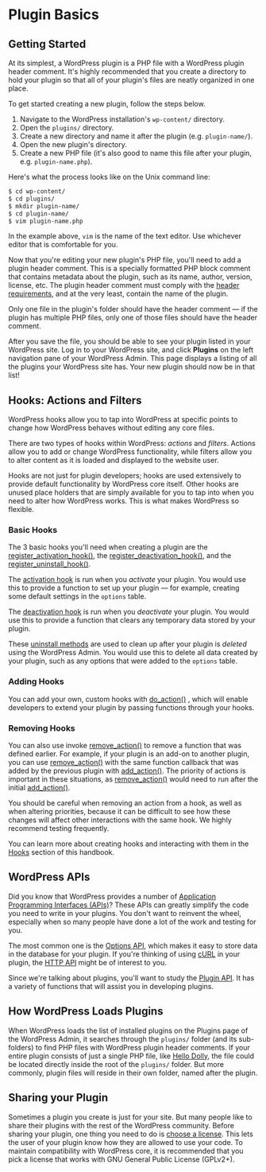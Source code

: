 # Plugin Basics

## Getting Started

At its simplest, a WordPress plugin is a PHP file with a WordPress plugin header comment. It's highly recommended that you create a directory to hold your plugin so that all of your plugin's files are neatly organized in one place.

To get started creating a new plugin, follow the steps below.

1. Navigate to the WordPress installation's `wp-content/` directory.
2. Open the `plugins/` directory.
3. Create a new directory and name it after the plugin (e.g. `plugin-name/`).
4. Open the new plugin's directory.
5. Create a new PHP file (it's also good to name this file after your plugin, e.g. `plugin-name.php`).

Here's what the process looks like on the Unix command line:

```bash
$ cd wp-content/
$ cd plugins/
$ mkdir plugin-name/
$ cd plugin-name/
$ vim plugin-name.php
```

In the example above, `vim` is the name of the text editor. Use whichever editor that is comfortable for you.

Now that you're editing your new plugin's PHP file, you'll need to add a plugin header comment. This is a specially formatted PHP block comment that contains metadata about the plugin, such as its name, author, version, license, etc. The plugin header comment must comply with the [header requirements](https://developer.wordpress.org/plugins/plugin-basics/header-requirements/), and at the very least, contain the name of the plugin.

Only one file in the plugin's folder should have the header comment — if the plugin has multiple PHP files, only one of those files should have the header comment.

After you save the file, you should be able to see your plugin listed in your WordPress site. Log in to your WordPress site, and click **Plugins** on the left navigation pane of your WordPress Admin. This page displays a listing of all the plugins your WordPress site has. Your new plugin should now be in that list!

## Hooks: Actions and Filters

WordPress hooks allow you to tap into WordPress at specific points to change how WordPress behaves without editing any core files.

There are two types of hooks within WordPress: _actions_ and _filters_. Actions allow you to add or change WordPress functionality, while filters allow you to alter content as it is loaded and displayed to the website user.

Hooks are not just for plugin developers; hooks are used extensively to provide default functionality by WordPress core itself. Other hooks are unused place holders that are simply available for you to tap into when you need to alter how WordPress works. This is what makes WordPress so flexible.

### Basic Hooks

The 3 basic hooks you'll need when creating a plugin are the [register\_activation\_hook()](https://developer.wordpress.org/reference/functions/register_activation_hook/), the [register\_deactivation\_hook()](https://developer.wordpress.org/reference/functions/register_deactivation_hook/), and the [register\_uninstall\_hook()](https://developer.wordpress.org/reference/functions/register_uninstall_hook/).

The [activation hook](https://developer.wordpress.org/plugins/plugin-basics/activation-deactivation-hooks/) is run when you _activate_ your plugin. You would use this to provide a function to set up your plugin — for example, creating some default settings in the `options` table.

The [deactivation hook](https://developer.wordpress.org/plugins/plugin-basics/activation-deactivation-hooks/) is run when you _deactivate_ your plugin. You would use this to provide a function that clears any temporary data stored by your plugin.

These [uninstall methods](https://developer.wordpress.org/plugins/plugin-basics/uninstall-methods/) are used to clean up after your plugin is _deleted_ using the WordPress Admin. You would use this to delete all data created by your plugin, such as any options that were added to the `options` table.

### Adding Hooks

You can add your own, custom hooks with [do_action()](https://developer.wordpress.org/reference/functions/do_action/) , which will enable developers to extend your plugin by passing functions through your hooks.

### Removing Hooks

You can also use invoke [remove_action()](https://developer.wordpress.org/reference/functions/remove_action/) to remove a function that was defined earlier. For example, if your plugin is an add-on to another plugin, you can use [remove_action()](https://developer.wordpress.org/reference/functions/remove_action/) with the same function callback that was added by the previous plugin with [add_action()](https://developer.wordpress.org/reference/functions/add_action/). The priority of actions is important in these situations, as [remove_action()](https://developer.wordpress.org/reference/functions/remove_action/) would need to run after the initial [add_action()](https://developer.wordpress.org/reference/functions/add_action/).

You should be careful when removing an action from a hook, as well as when altering priorities, because it can be difficult to see how these changes will affect other interactions with the same hook. We highly recommend testing frequently.

You can learn more about creating hooks and interacting with them in the [Hooks](https://developer.wordpress.org/plugins/hooks/) section of this handbook.

## WordPress APIs

Did you know that WordPress provides a number of [Application Programming Interfaces (APIs)](https://make.wordpress.org/core/handbook/best-practices/core-apis/)? These APIs can greatly simplify the code you need to write in your plugins. You don't want to reinvent the wheel, especially when so many people have done a lot of the work and testing for you.

The most common one is the [Options API](https://codex.wordpress.org/Options_API), which makes it easy to store data in the database for your plugin. If you're thinking of using [cURL](https://en.wikipedia.org/wiki/CURL) in your plugin, the [HTTP API](https://developer.wordpress.org/plugins/http-api/) might be of interest to you.

Since we're talking about plugins, you'll want to study the [Plugin API](https://codex.wordpress.org/Plugin_API). It has a variety of functions that will assist you in developing plugins.

## How WordPress Loads Plugins

When WordPress loads the list of installed plugins on the Plugins page of the WordPress Admin, it searches through the `plugins/` folder (and its sub-folders) to find PHP files with WordPress plugin header comments. If your entire plugin consists of just a single PHP file, like [Hello Dolly](https://wordpress.org/plugins/hello-dolly/ "Hello Dolly"), the file could be located directly inside the root of the `plugins/` folder. But more commonly, plugin files will reside in their own folder, named after the plugin.

## Sharing your Plugin

Sometimes a plugin you create is just for your site. But many people like to share their plugins with the rest of the WordPress community. Before sharing your plugin, one thing you need to do is [choose a license](https://choosealicense.com/). This lets the user of your plugin know how they are allowed to use your code. To maintain compatibility with WordPress core, it is recommended that you pick a license that works with GNU General Public License (GPLv2+).
